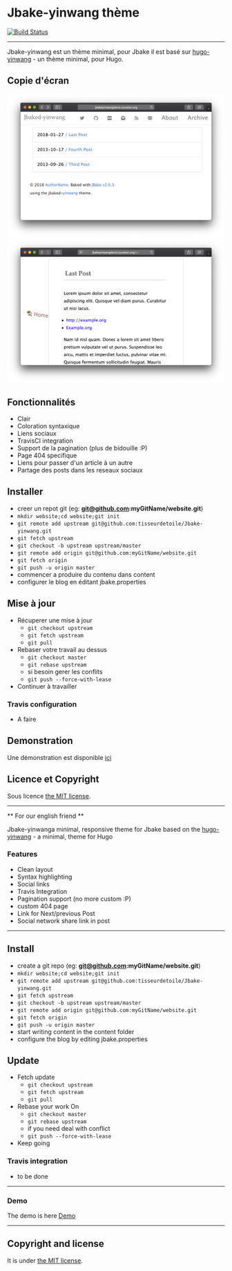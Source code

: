 # Jbake-yinwang thème

[![Build Status](https://www.travis-ci.org/tisseurdetoile/Jbake-yinwang.svg?branch=master)](https://www.travis-ci.org/tisseurdetoile/Jbake-yinwang)

---

Jbake-yinwang est un thème minimal, pour Jbake il est basé sur [hugo-yinwang](https://github.com/chinanf-boy/gohugo-theme-yinwang) - un thème minimal, pour Hugo.

## Copie d'écran

![page d'acceuil](./screenshots/home.png)
![Post de blog](./screenshots/post.png)

## Fonctionnalités

- Clair
- Coloration syntaxique
- Liens sociaux
- TravisCI integration
- Support de la pagination (plus de bidouille :P)
- Page 404 specifique
- Liens pour passer d'un article à un autre
- Partage des posts dans les reseaux sociaux

## Installer

- creer un repot git (eg: **git@github.com:myGitName/website.git**)
- `mkdir website;cd website;git init`
- `git remote add upstream git@github.com:tisseurdetoile/Jbake-yinwang.git`
- `git fetch upstream`
- `git checkout -b upstream upstream/master`
- `git remote add origin git@github.com:myGitName/website.git`
- `git fetch origin`
- `git push -u origin master`
- commencer a produire du contenu dans content
- configurer le blog en éditant jbake.properties

## Mise à jour

- Récuperer une mise à jour
  - `git checkout upstream`
  - `git fetch upstream`
  - `git pull`
- Rebaser votre travail au dessus
  - `git checkout master`
  - `git rebase upstream`
  - si besoin gerer les conflits
  - `git push --force-with-lease`
- Continuer à travailler

### Travis configuration

- A faire

## Demonstration

Une démonstration est disponible [ici](http://jbakeyinwangdemo.ouvaton.org/)

## Licence et Copyright

Sous licence [the MIT license](/LICENSE).

---

** For our english friend **

Jbake-yinwanga minimal, responsive theme for Jbake based on the
[hugo-yinwang](https://github.com/chinanf-boy/gohugo-theme-yinwang) - a minimal, theme for Hugo

### Features

- Clean layout
- Syntax highlighting
- Social links
- Travis Integration
- Pagination support (no more custom :P)
- custom 404 page
- Link for Next/previous Post
- Social network share link in post

---

## Install

- create a git repo (eg: **git@github.com:myGitName/website.git**)
- `mkdir website;cd website;git init`
- `git remote add upstream git@github.com:tisseurdetoile/Jbake-yinwang.git`
- `git fetch upstream`
- `git checkout -b upstream upstream/master`
- `git remote add origin git@github.com:myGitName/website.git`
- `git fetch origin`
- `git push -u origin master`
- start writing content in the content folder
- configure the blog by editing jbake.properties

## Update

- Fetch update
  - `git checkout upstream`
  - `git fetch upstream`
  - `git pull`
- Rebase your work On
  - `git checkout master`
  - `git rebase upstream`
  - if you need deal with conflict
  - `git push --force-with-lease`
- Keep going

### Travis integration

- to be done

---

### Demo

The demo is here [Demo](http://jbakeyinwangdemo.ouvaton.org/)

---

## Copyright and license

It is under [the MIT license](/LICENSE).
